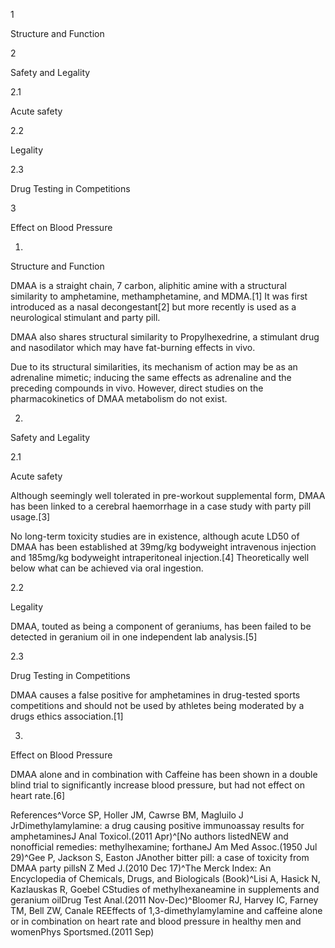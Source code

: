 1

Structure and Function

2

Safety and Legality

2.1

Acute safety

2.2

Legality

2.3

Drug Testing in Competitions

3

Effect on Blood Pressure

1.

Structure and Function

DMAA is a straight chain, 7 carbon, aliphitic amine with a structural similarity to amphetamine, methamphetamine, and MDMA.\[1] It was first introduced as a nasal decongestant\[2] but more recently is used as a neurological stimulant and party pill.

DMAA also shares structural similarity to Propylhexedrine, a stimulant drug and nasodilator which may have fat\-burning effects in vivo. 

Due to its structural similarities, its mechanism of action may be as an adrenaline mimetic; inducing the same effects as adrenaline and the preceding compounds in vivo. However, direct studies on the pharmacokinetics of DMAA metabolism do not exist.

2.

Safety and Legality

2.1

Acute safety

Although seemingly well tolerated in pre\-workout supplemental form, DMAA has been linked to a cerebral haemorrhage in a case study with party pill usage.\[3] 

No long\-term toxicity studies are in existence, although acute LD50 of DMAA has been established at 39mg/kg bodyweight intravenous injection and 185mg/kg bodyweight intraperitoneal injection.\[4] Theoretically well below what can be achieved via oral ingestion.

2.2

Legality

DMAA, touted as being a component of geraniums, has been failed to be detected in geranium oil in one independent lab analysis.\[5]

2.3

Drug Testing in Competitions

DMAA causes a false positive for amphetamines in drug\-tested sports competitions and should not be used by athletes being moderated by a drugs ethics association.\[1]

3.

Effect on Blood Pressure

DMAA alone and in combination with Caffeine has been shown in a double blind trial to significantly increase blood pressure, but had not effect on heart rate.\[6]

References^Vorce SP, Holler JM, Cawrse BM, Magluilo J JrDimethylamylamine: a drug causing positive immunoassay results for amphetaminesJ Anal Toxicol.(2011 Apr)^\[No authors listedNEW and nonofficial remedies: methylhexamine; forthaneJ Am Med Assoc.(1950 Jul 29)^Gee P, Jackson S, Easton JAnother bitter pill: a case of toxicity from DMAA party pillsN Z Med J.(2010 Dec 17)^The Merck Index: An Encyclopedia of Chemicals, Drugs, and Biologicals (Book)^Lisi A, Hasick N, Kazlauskas R, Goebel CStudies of methylhexaneamine in supplements and geranium oilDrug Test Anal.(2011 Nov\-Dec)^Bloomer RJ, Harvey IC, Farney TM, Bell ZW, Canale REEffects of 1,3\-dimethylamylamine and caffeine alone or in combination on heart rate and blood pressure in healthy men and womenPhys Sportsmed.(2011 Sep)